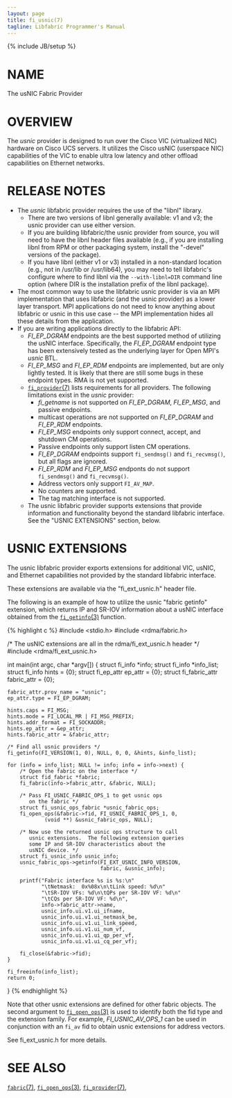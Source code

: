 ```yaml
---
layout: page
title: fi_usnic(7)
tagline: Libfabric Programmer's Manual
---
```

{% include JB/setup %}

# NAME

The usNIC Fabric Provider

# OVERVIEW

The *usnic* provider is designed to run over the Cisco VIC
(virtualized NIC) hardware on Cisco UCS servers.  It utilizes the
Cisco usNIC (userspace NIC) capabilities of the VIC to enable ultra
low latency and other offload capabilities on Ethernet networks.

# RELEASE NOTES

* The *usnic* libfabric provider requires the use of the "libnl"
  library.
  * There are two versions of libnl generally available: v1 and v3;
    the usnic provider can use either version.
  * If you are building libfabric/the usnic provider from source, you
    will need to have the libnl header files available (e.g., if you
    are installing libnl from RPM or other packaging system, install
    the "-devel" versions of the package).
  * If you have libnl (either v1 or v3) installed in a non-standard
    location (e.g., not in /usr/lib or /usr/lib64), you may need to
    tell libfabric's configure where to find libnl via the
    `--with-libnl=DIR` command line option (where DIR is the
    installation prefix of the libnl package).
* The most common way to use the libfabric usnic provider is via an
  MPI implementation that uses libfabric (and the usnic provider) as a
  lower layer transport.  MPI applications do not need to know
  anything about libfabric or usnic in this use case -- the MPI
  implementation hides all these details from the application.
* If you are writing applications directly to the libfabric API:
  * *FI_EP_DGRAM* endpoints are the best supported method of utilizing
    the usNIC interface.  Specifically, the *FI_EP_DGRAM* endpoint
    type has been extensively tested as the underlying layer for Open
    MPI's *usnic* BTL.
  * *FI_EP_MSG* and *FI_EP_RDM* endpoints are implemented, but are
    only lightly tested.  It is likely that there are still some bugs
    in these endpoint types.  RMA is not yet supported.
  * [`fi_provider`(7)](fi_provider.7.html) lists requirements for all
    providers.  The following limitations exist in the *usnic*
    provider:
    * *fi_getname* is not supported on *FI_EP_DGRAM*, *FI_EP_MSG*, and
      passive endpoints.
    * multicast operations are not supported on *FI_EP_DGRAM* and
      *FI_EP_RDM* endpoints.
    * *FI_EP_MSG* endpoints only support connect, accept, and shutdown
      CM operations.
    * Passive endpoints only support listen CM operations.
    * *FI_EP_DGRAM* endpoints support `fi_sendmsg()` and
      `fi_recvmsg()`, but all flags are ignored.
    * *FI_EP_RDM* and *FI_EP_MSG* endponts do not support
      `fi_sendmsg()` and `fi_recvmsg()`.
    * Address vectors only support `FI_AV_MAP`.
    * No counters are supported.
    * The tag matching interface is not supported.
  * The usnic libfabric provider supports extensions that provide
    information and functionality beyond the standard libfabric
    interface.  See the "USNIC EXTENSIONS" section, below.

# USNIC EXTENSIONS

The usnic libfabric provider exports extensions for additional VIC,
usNIC, and Ethernet capabilities not provided by the standard
libfabric interface.

These extensions are available via the "fi_ext_usnic.h" header file.

The following is an example of how to utilize the usnic "fabric getinfo"
extension, which returns IP and SR-IOV information about a usNIC
interface obtained from the [`fi_getinfo`(3)](fi_getinfo.3.html)
function.

{% highlight c %}
#include <stdio.h>
#include <rdma/fabric.h>

/* The usNIC extensions are all in the
   rdma/fi_ext_usnic.h header */
#include <rdma/fi_ext_usnic.h>

int main(int argc, char *argv[]) {
    struct fi_info *info;
    struct fi_info *info_list;
    struct fi_info hints = {0};
    struct fi_ep_attr ep_attr = {0};
    struct fi_fabric_attr fabric_attr = {0};

    fabric_attr.prov_name = "usnic";
    ep_attr.type = FI_EP_DGRAM;

    hints.caps = FI_MSG;
    hints.mode = FI_LOCAL_MR | FI_MSG_PREFIX;
    hints.addr_format = FI_SOCKADDR;
    hints.ep_attr = &ep_attr;
    hints.fabric_attr = &fabric_attr;

    /* Find all usnic providers */
    fi_getinfo(FI_VERSION(1, 0), NULL, 0, 0, &hints, &info_list);

    for (info = info_list; NULL != info; info = info->next) {
        /* Open the fabric on the interface */
        struct fid_fabric *fabric;
        fi_fabric(info->fabric_attr, &fabric, NULL);

        /* Pass FI_USNIC_FABRIC_OPS_1 to get usnic ops
           on the fabric */
        struct fi_usnic_ops_fabric *usnic_fabric_ops;
        fi_open_ops(&fabric->fid, FI_USNIC_FABRIC_OPS_1, 0,
                (void **) &usnic_fabric_ops, NULL);

        /* Now use the returned usnic ops structure to call
           usnic extensions.  The following extension queries
           some IP and SR-IOV characteristics about the
           usNIC device. */
        struct fi_usnic_info usnic_info;
        usnic_fabric_ops->getinfo(FI_EXT_USNIC_INFO_VERSION,
                                  fabric, &usnic_info);

        printf("Fabric interface %s is %s:\n"
               "\tNetmask:  0x%08x\n\tLink speed: %d\n"
               "\tSR-IOV VFs: %d\n\tQPs per SR-IOV VF: %d\n"
               "\tCQs per SR-IOV VF: %d\n",
               info->fabric_attr->name,
               usnic_info.ui.v1.ui_ifname,
               usnic_info.ui.v1.ui_netmask_be,
               usnic_info.ui.v1.ui_link_speed,
               usnic_info.ui.v1.ui_num_vf,
               usnic_info.ui.v1.ui_qp_per_vf,
               usnic_info.ui.v1.ui_cq_per_vf);

        fi_close(&fabric->fid);
    }

    fi_freeinfo(info_list);
    return 0;
}
{% endhighlight %}

Note that other usnic extensions are defined for other fabric objects.
The second argument to [`fi_open_ops`(3)](fi_open_ops.3.html) is used
to identify both the fid type and the extension family.  For example,
*FI_USNIC_AV_OPS_1* can be used in conjunction with an `fi_av` fid
to obtain usnic extensions for address vectors.

See fi_ext_usnic.h for more details.

# SEE ALSO

[`fabric`(7)](fabric.7.html),
[`fi_open_ops`(3)](fi_open_ops.3.html),
[`fi_provider`(7)](fi_provider.7.html),
